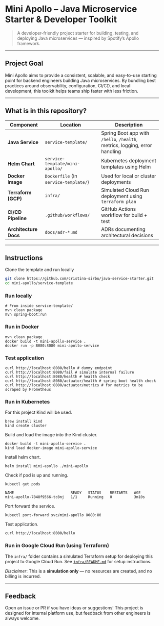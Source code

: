 # Mini Apollo – Java Microservice Starter & Developer Toolkit

> A developer-friendly project starter for building, testing, and deploying Java microservices — inspired by Spotify’s Apollo framework.

---

## Project Goal

Mini Apollo aims to provide a consistent, scalable, and easy-to-use starting point for backend engineers building Java microservices. By bundling best practices around observability, configuration, CI/CD, and local development, this toolkit helps teams ship faster with less friction.

---

## What is in this repository?

| Component             | Location                              | Description                                                                |
| --------------------- | ------------------------------------- | -------------------------------------------------------------------------- |
| **Java Service**      | `service-template/`                   | Spring Boot app with `/hello`, `/health`, metrics, logging, error handling |
| **Helm Chart**        | `service-template/mini-apollo/`       | Kubernetes deployment templates using Helm                                 |
| **Docker Image**      | `Dockerfile` (in `service-template/`) | Used for local or cluster deployments                                      |
| **Terraform (GCP)**   | `infra/`                              | Simulated Cloud Run deployment using `terraform plan`                      |
| **CI/CD Pipeline**    | `.github/workflows/`                  | GitHub Actions workflow for build + test                                   |
| **Architecture Docs** | `docs/adr-*.md`                       | ADRs documenting architectural decisions                                   |

---

## Instructions

Clone the template and run locally

```bash
git clone https://github.com/cristina-sirbu/java-service-starter.git
cd mini-apollo/service-template
```

### Run locally

```shell
# From inside service-template/
mvn clean package
mvn spring-boot:run
```

### Run in Docker

```shell
mvn clean package
docker build -t mini-apollo-service .
docker run -p 8080:8080 mini-apollo-service
```

### Test application

```shell
curl http://localhost:8080/hello # dummy endpoint
curl http://localhost:8080/fail # simulate internal failure
curl http://localhost:8080/health # health check
curl http://localhost:8080/actuator/health # spring boot health check
curl http://localhost:8080/actuator/metrics # for metrics to be scraped by Prometheus
```

### Run in Kubernetes

For this project Kind will be used.

```shell
brew install kind
kind create cluster
```

Build and load the image into the Kind cluster.

```shell
docker build -t mini-apollo-service .
kind load docker-image mini-apollo-service
```

Install helm chart.

```shell
helm install mini-apollo ./mini-apollo
```

Check if pod is up and running.

```shell
kubectl get pods
```

```
NAME                          READY   STATUS    RESTARTS   AGE
mini-apollo-7848f9566-tc8nj   1/1     Running   0          3m10s
```

Port forward the service.

```shell
kubectl port-forward svc/mini-apollo 8080:80
```

Test application.

```shell
curl http://localhost:8080/hello
```

### Run in Google Cloud Run (using Terraform)

The `infra/` folder contains a simulated Terraform setup for deploying this project to Google Cloud Run.
See [`infra/README.md`](./infra/README.md) for setup instructions.

_Disclaimer_: This is a **simulation only** — no resources are created, and no billing is incurred.

---

## Feedback

Open an issue or PR if you have ideas or suggestions! This project is designed for internal platform use, but feedback from other engineers is always welcome.
